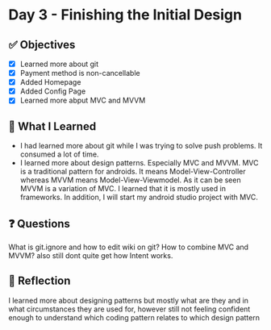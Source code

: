 # Day 3 - Finishing the Initial Design

## ✅ Objectives
- [x] Learned more about git
- [x] Payment method is non-cancellable
- [x] Added Homepage
- [x] Added Config Page
- [x] Learned more abput MVC and MVVM

## 📘 What I Learned
- I had learned more about git while I was trying to solve push problems. It consumed a lot of time.
- I learned more about design patterns. Especially MVC and MVVM. MVC is a traditional pattern for androids. It means Model-View-Controller whereas MVVM means Model-View-Viewmodel.
As it can be seen MVVM is a variation of MVC. I learned that it is mostly used in frameworks. In addition, I will start my android studio project with MVC.

## ❓ Questions
What is git.ignore and how to edit wiki on git?
How to combine MVC and MVVM? also still dont quite get how Intent works.

## 💬 Reflection
I learned more about designing patterns but mostly what are they and in what circumstances they are used for, however still not feeling confident enough to understand which coding pattern relates to which design pattern



